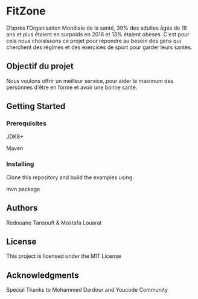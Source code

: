 # FitZone

D’après l’Organisation Mondiale de la santé, 39% des adultes âgés de 18 ans et plus étaient en surpoids en 2016 et 13% étaient obèses. 
C'est pour cela nous choisissons ce projet pour répondre au besoin des gens qui cherchent des régimes et des exercices de sport pour garder leurs santés.

## Objectif du projet

Nous voulons offrir un meilleur service, pour aider le maximum des personnes d'être en forme et avoir une bonne santé.


## Getting Started



### Prerequisites

  JDK8+

  Maven 

### Installing

Clone this repository and build the examples using:

mvn package

## Authors

Redouane Tansouft & Mostafa Louarat


## License

This project is licensed under the MIT License

## Acknowledgments

Special Thanks to Mohammed Dardour and Youcode Community 
